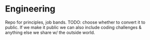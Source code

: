 # Engineering
Repo for principles, job bands.  TODO: choose whether to convert it to public.  If we make it public we can also include coding challenges &amp; anything else we share w/ the outside world.
